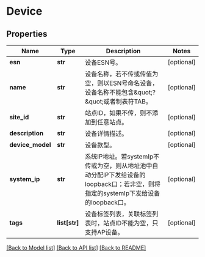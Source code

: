 # Device

## Properties
Name | Type | Description | Notes
------------ | ------------- | ------------- | -------------
**esn** | **str** | 设备ESN号。 | [optional] 
**name** | **str** | 设备名称，若不传或传值为空，则以ESN号命名设备，设备名称不能包含\&quot;?\&quot;或者制表符TAB。 | [optional] 
**site_id** | **str** | 站点ID，如果不传，则不添加到任意站点。 | [optional] 
**description** | **str** | 设备详情描述。 | [optional] 
**device_model** | **str** | 设备款型。 | [optional] 
**system_ip** | **str** | 系统IP地址。若systemIp不传或为空，则从地址池中自动分配IP下发给设备的loopback口；若非空，则将指定的systemIp下发给设备的loopback口。 | [optional] 
**tags** | **list[str]** | 设备标签列表，关联标签列表时，站点ID不能为空，只支持AP设备。 | [optional] 

[[Back to Model list]](../README.md#documentation-for-models) [[Back to API list]](../README.md#documentation-for-api-endpoints) [[Back to README]](../README.md)


